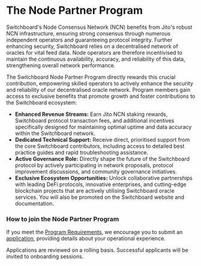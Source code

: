# The Node Partner Program

Switchboard's Node Consensus Network (NCN) benefits from Jito's robust NCN infrastructure, ensuring strong consensus through numerous independent operators and guaranteeing protocol integrity. Further enhancing security, Switchboard relies on a decentralised network of oracles for vital feed data. Node operators are therefore incentivised to maintain the continuous availability, accuracy, and reliability of this data, strengthening overall network performance.

The Switchboard Node Partner Program directly rewards this crucial contribution, empowering skilled operators to actively enhance the security and reliability of our decentralised oracle network. Program members gain access to exclusive benefits that promote growth and foster contributions to the Switchboard ecosystem:

* **Enhanced Revenue Streams:** Earn Jito NCN staking rewards, Switchboard protocol transaction fees, and additional incentives specifically designed for maintaining optimal uptime and data accuracy within the Switchboard network.
* **Dedicated Technical Support:** Receive direct, prioritised support from the core Switchboard contributors, including access to detailed best practice guides and rapid troubleshooting assistance.
* **Active Governance Role:** Directly shape the future of the Switchboard protocol by actively participating in network proposals, protocol improvement discussions, and community governance initiatives.
* **Exclusive Ecosystem Opportunities:** Unlock collaborative partnerships with leading DeFi protocols, innovative enterprises, and cutting-edge blockchain projects that are actively utilising Switchboard oracle services. You will also be promoted on the Switchboard website and documentation.

### How to join the Node Partner Program

If you meet the [Program Requirements](../running-a-switchboard-oracle/prerequisites/), we encourage you to submit an [application](https://forms.gle/9EQS2Mo3EFBi8fGq8), providing details about your operational experience.

Applications are reviewed on a rolling basis. Successful applicants will be invited to onboarding sessions.

